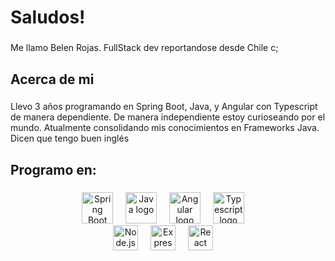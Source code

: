 <h1 align="left">Saludos!</h1>

###

<p align="left">Me llamo Belen Rojas. FullStack dev reportandose desde Chile c;</p>

###

<h2 align="left">Acerca de mi</h2>

###

<p align="left">Llevo 3 años programando en Spring Boot, Java, y Angular con Typescript de manera dependiente. De manera independiente estoy curioseando por el mundo. Atualmente consolidando mis conocimientos en Frameworks Java. Dicen que tengo buen inglés</p>

###

<h2 align="left">Programo en:</h2>

###

<div align="center">
  <img src="https://img.icons8.com/?size=100&id=90519&format=png&color=000000" height="50" alt="Spring Boot logo"  />
  <img width="12" />
  <img src="https://img.icons8.com/?size=100&id=13679&format=png&color=000000" height="50" alt="Java logo"  />
  <img width="12" />
  <img src="https://img.icons8.com/?size=100&id=71257&format=png&color=000000" height="50" alt="Angular logo"  />
  <img width="12" />
  <img src="https://img.icons8.com/?size=100&id=nCj4PvnCO0tZ&format=png&color=000000" height="50" alt="Typescript logo"  />
  <img width="12" />
</div>
<div align="center">
  <img src="https://img.icons8.com/?size=100&id=hsPbhkOH4FMe&format=png&color=000000" height="40" alt="Node.js logo"  />
  <img width="12" />
  <img src="https://img.icons8.com/?size=100&id=kg46nzoJrmTR&format=png&color=000000" height="40" alt="Express logo"  />
  <img width="12" />
  <img src="https://img.icons8.com/?size=100&id=58811&format=png&color=000000" height="40" alt="React logo"  />
  <img width="12" />
</div>

###
